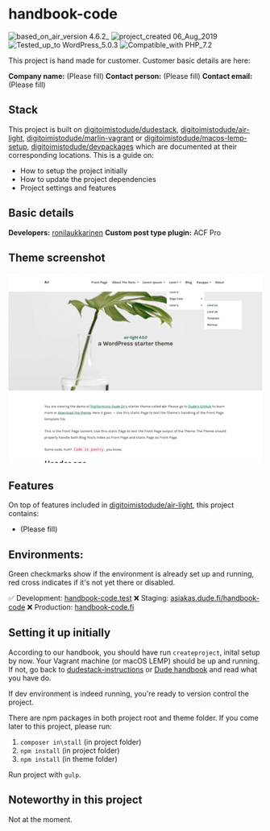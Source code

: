 # handbook-code
![based_on_air_version 4.6.2_](https://img.shields.io/badge/based_on_air_version-4.6.2_-brightgreen.svg?style=flat-square) ![project_created 06_Aug_2019](https://img.shields.io/badge/project_created-06_Aug_2019-blue.svg?style=flat-square) ![Tested_up_to WordPress_5.0.3](https://img.shields.io/badge/Tested_up_to-WordPress_5.0.3-blue.svg?style=flat-square) ![Compatible_with PHP_7.2](https://img.shields.io/badge/Compatible_with-PHP_7.2-green.svg?style=flat-square)

This project is hand made for customer. Customer basic details are here:

**Company name:** (Please fill)
**Contact person:** (Please fill)
**Contact email:** (Please fill)

## Stack

This project is built on [digitoimistodude/dudestack](https://github.com/digitoimistodude/dudestack), [digitoimistodude/air-light](https://github.com/digitoimistodude/air-light), [digitoimistodude/marlin-vagrant](https://github.com/digitoimistodude/marlin-vagrant) or [digitoimistodude/macos-lemp-setup](https://github.com/digitoimistodude/macos-lemp-setup), [digitoimistodude/devpackages](https://github.com/digitoimistodude/devpackages) which are documented at their corresponding locations. This is a guide on:

- How to setup the project initially
- How to update the project dependencies
- Project settings and features

## Basic details

**Developers:** [ronilaukkarinen](https://github.com/ronilaukkarinen)
**Custom post type plugin:** ACF Pro

## Theme screenshot

![Screenshot](/content/themes/handbook2019/screenshot.png?raw=true "Screenshot")

## Features

On top of features included in [digitoimistodude/air-light](https://github.com/digitoimistodude/air-light), this project contains:

- (Please fill)

## Environments:

Green checkmarks show if the environment is already set up and running, red cross indicates if it's not yet there or disabled.

✅ Development: [handbook-code.test](http://handbook-code.test)
❌ Staging: [asiakas.dude.fi/handbook-code](https://asiakas.dude.fi/handbook-code)
❌ Production: [handbook-code.fi](https://handbook-code.fi/)

## Setting it up initially

According to our handbook, you should have run `createproject`, inital setup by now. Your Vagrant machine (or macOS LEMP) should be up and running. If not, go back to [dudestack-instructions](https://github.com/digitoimistodude/dudestack-instructions) or [Dude handbook](https://handbook.dude.fi/wordpress-kehitys/projektin-aloitus) and read what you have do.

If dev environment is indeed running, you're ready to version control the project.

There are npm packages in both project root and theme folder. If you come later to this project, please run:

1. `composer in\stall` (in project folder)
2. `npm install` (in project folder)
2. `npm install` (in theme folder)

Run project with `gulp`.

## Noteworthy in this project

Not at the moment.
